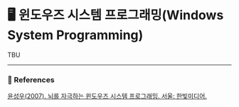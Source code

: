 # :desktop_computer: 윈도우즈 시스템 프로그래밍(Windows System Programming)
TBU

---
### :bookmark_tabs: References
<a href="https://www.kyobobook.co.kr/product/detailViewKor.laf?mallGb=KOR&ejkGb=KOR&barcode=9788979144611" target="_blank">윤성우(2007). 뇌를 자극하는 윈도우즈 시스템 프로그래밍. 서울: 한빛미디어.</a>